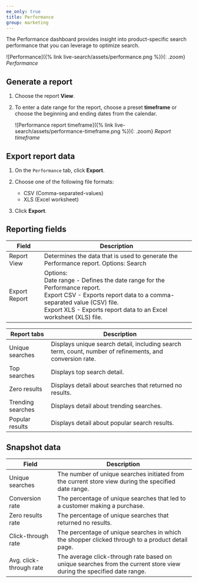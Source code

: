 ```yaml
---
ee_only: true
title: Performance
group: marketing
---
```


The Performance dashboard provides insight into product-specific search performance that you can leverage to optimize search.

![Performance]({% link live-search/assets/performance.png %}){: .zoom}
_Performance_

## Generate a report

1. Choose the report **View**.

1. To enter a date range for the report, choose a preset **timeframe** or choose the beginning and ending dates from the calendar.

   ![Performance report timeframe]({% link live-search/assets/performance-timeframe.png %}){: .zoom}
   _Report timeframe_

## Export report data

1.	On the `Performance` tab, click **Export**.

1. Choose one of the following file formats:
    - CSV (Comma-separated-values)
    - XLS (Excel worksheet)

1.  Click **Export**.

## Reporting fields

|Field |Description|
|--- |--- |
|Report View |Determines the data that is used to generate the Performance report. Options: Search |
|Export Report |Options: <br />Date range - Defines the date range for the Performance report.<br />Export CSV - Exports report data to a comma-separated value (CSV) file.<br />Export XLS - Exports report data to an Excel worksheet (XLS) file.|

|Report tabs |Description|
|--- |--- |
|Unique searches |Displays unique search detail, including search term, count, number of refinements, and conversion rate.|
|Top searches |Displays top search detail. |
|Zero results |Displays detail about searches that returned no results. |
|Trending searches |Displays detail about trending searches. |
|Popular results |Displays detail about popular search results. |

## Snapshot data
|Field |Description|
|--- |--- |
|Unique searches |The number of unique searches initiated from the current store view during the specified date range.|
|Conversion rate |The percentage of unique searches that led to a customer making a purchase.|
|Zero results rate|The percentage of unique searches that returned no results.|
|Click-through rate|The percentage of unique searches in which the shopper clicked through to a product detail page.|
|Avg. click-through rate|The average click-through rate based on unique searches from the current store view during the specified date range.|
